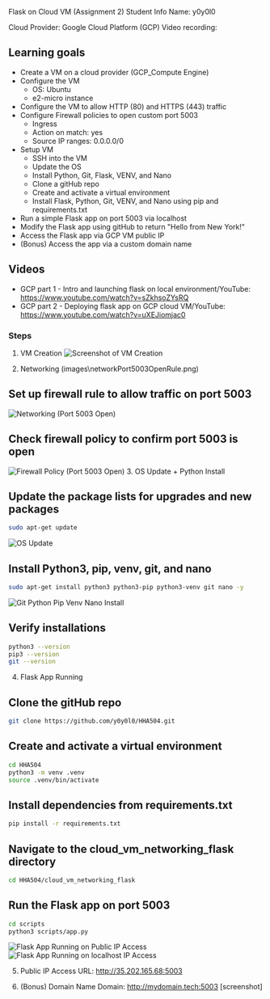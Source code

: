 Flask on Cloud VM (Assignment 2)
Student Info
Name: y0y0l0

Cloud Provider: Google Cloud Platform (GCP)
Video recording:

## Learning goals
- Create a VM on a cloud provider (GCP_Compute Engine)
- Configure the VM 
    - OS: Ubuntu
    - e2-micro instance
- Configure the VM to allow HTTP (80) and HTTPS (443) traffic
- Configure Firewall policies to open custom port 5003
    - Ingress
    - Action on match: yes
    - Source IP ranges: 0.0.0.0/0
- Setup VM
    - SSH into the VM
    - Update the OS
    - Install Python, Git, Flask, VENV, and Nano
    - Clone a gitHub repo
    - Create and activate a virtual environment
    - Install Flask, Python, Git, VENV, and Nano using pip and requirements.txt
- Run a simple Flask app on port 5003 via localhost
- Modify the Flask app using gitHub to return "Hello from New York!"
- Access the Flask app via GCP VM public IP
- (Bonus) Access the app via a custom domain name

## Videos
- GCP part 1 - Intro and launching flask on local environment/YouTube: <https://www.youtube.com/watch?v=sZkhsoZYsRQ>
- GCP part 2 - Deploying flask app on GCP cloud VM/YouTube: <https://www.youtube.com/watch?v=uXEJiomjac0>
### Steps
1. VM Creation
![Screenshot of VM Creation](images/vmCreation.png)

2. Networking (images\networkPort5003OpenRule.png)
## Set up firewall rule to allow traffic on port 5003
![Networking (Port 5003 Open)](images/networkPort5003OpenRule.png)

## Check firewall policy to confirm port 5003 is open
![Firewall Policy (Port 5003 Open)](images/firewallPort5003OpenRule.png)
3. OS Update + Python Install
## Update the package lists for upgrades and new packages
```bash
sudo apt-get update
```
![OS Update](images/osUpdate.png)
## Install Python3, pip, venv, git, and nano
```bash
sudo apt-get install python3 python3-pip python3-venv git nano -y 
```
![Git Python Pip Venv Nano Install](images/appInstall.png)
## Verify installations
```bash
python3 --version
pip3 --version
git --version
```
4. Flask App Running
## Clone the gitHub repo
```bash
git clone https://github.com/y0y0l0/HHA504.git
```
## Create and activate a virtual environment
```bash
cd HHA504
python3 -m venv .venv
source .venv/bin/activate
```
## Install dependencies from requirements.txt
```bash
pip install -r requirements.txt
```
## Navigate to the cloud_vm_networking_flask directory
```bash
cd HHA504/cloud_vm_networking_flask
```
## Run the Flask app on port 5003
```bash
cd scripts
python3 scripts/app.py
```
![Flask App Running on Public IP Access](images/publicIP.png)
![Flask App Running on localhost IP Access](images/localhostIP.png)

5. Public IP Access
URL: http://35.202.165.68:5003



6. (Bonus) Domain Name
Domain: http://mydomain.tech:5003
[screenshot]